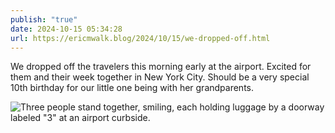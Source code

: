 ```yaml
---
publish: "true"
date: 2024-10-15 05:34:28
url: https://ericmwalk.blog/2024/10/15/we-dropped-off.html
---
```


We dropped off the travelers this morning early at the airport. Excited for them and their week together in New York City. Should be a very special 10th birthday for our little one being with her grandparents.

![Three people stand together, smiling, each holding luggage by a doorway labeled "3" at an airport curbside.](https://ericmwalk.blog/uploads/2024/img-0410-edited.jpeg)